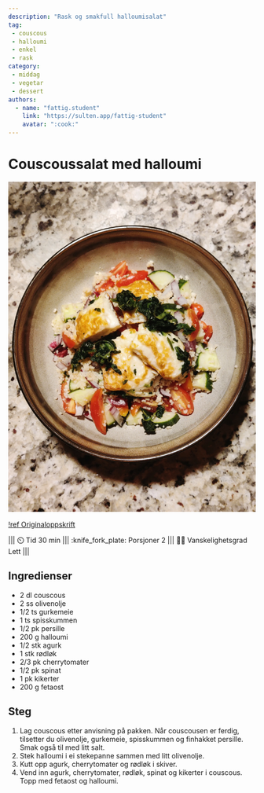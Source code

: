 ```yaml
---
description: "Rask og smakfull halloumisalat"
tag:
 - couscous
 - halloumi
 - enkel
 - rask
category:
 - middag
 - vegetar
 - dessert
authors:
  - name: "fattig.student"
    link: "https://sulten.app/fattig-student"
    avatar: ":cook:"
---
```


# Couscoussalat med halloumi

![](/static/halloumi.webp)

[!ref Originaloppskrift](https://sulten.app/recipes/couscous-salad-with-grilled-halloumi)

||| :timer_clock: Tid
30 min
||| :knife_fork_plate: Porsjoner
2
||| :cook: Vanskelighetsgrad
Lett
|||

## Ingredienser

- 2 dl couscous
- 2 ss olivenolje
- 1/2 ts gurkemeie
- 1 ts spisskummen
- 1/2 pk persille
- 200 g halloumi
- 1/2 stk agurk
- 1 stk rødløk
- 2/3 pk cherrytomater
- 1/2 pk spinat
- 1 pk kikerter
- 200 g fetaost

## Steg

1. Lag couscous etter anvisning på pakken. Når couscousen er ferdig, tilsetter du olivenolje, gurkemeie, spisskummen og finhakket persille. Smak også til med litt salt.
2. Stek halloumi i ei stekepanne sammen med litt olivenolje.
3. Kutt opp agurk, cherrytomater og rødløk i skiver.
4. Vend inn agurk, cherrytomater, rødløk, spinat og kikerter i couscous. Topp med fetaost og halloumi. 
